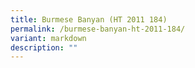 ```yaml
---
title: Burmese Banyan (HT 2011 184)
permalink: /burmese-banyan-ht-2011-184/
variant: markdown
description: ""
---
```

